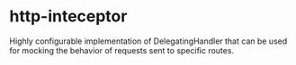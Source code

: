 # http-inteceptor
Highly configurable implementation of DelegatingHandler that can be used for mocking the behavior of requests sent to specific routes.
